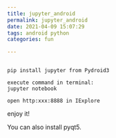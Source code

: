 ```yaml
---
title: jupyter_android
permalink: jupyter_android
date: 2021-04-09 15:07:29
tags: android python
categories: fun

---
```


```install Pydroid3 and Pydroid repository plugin

pip install jupyter from Pydroid3

execute command in terminal:
jupyter notebook

open http:xxx:8888 in IExplore
```
enjoy it!

You can also install pyqt5.
